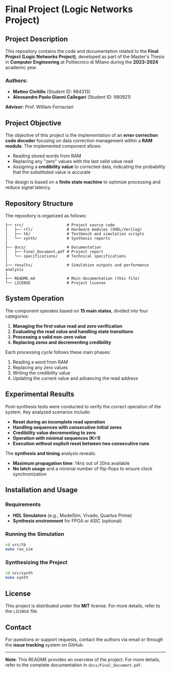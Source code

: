 # Final Project (Logic Networks Project)

## Project Description
This repository contains the code and documentation related to the **Final Project (Logic Networks Project)**, developed as part of the Master's Thesis in **Computer Engineering** at Politecnico di Milano during the **2023-2024** academic year.

### Authors:
- **Matteo Civitillo** (Student ID: 984313)
- **Alessandro Paolo Gianni Callegari** (Student ID: 980921)

**Advisor:** Prof. William Fornaciari

## Project Objective
The objective of this project is the implementation of an **error correction code decoder** focusing on data correction management within a **RAM module**. The implemented component allows:
- Reading stored words from RAM
- Replacing any "zero" values with the last valid value read
- Assigning a **credibility value** to corrected data, indicating the probability that the substituted value is accurate

The design is based on a **finite state machine** to optimize processing and reduce signal latency.

## Repository Structure
The repository is organized as follows:

```
├── src/                   # Project source code
│   ├── rtl/               # Hardware modules (VHDL/Verilog)
│   ├── tb/                # Testbench and simulation scripts
│   └── synth/             # Synthesis reports
│
├── docs/                  # Documentation
│   ├── Final_Document.pdf # Project report
│   └── specifications/    # Technical specifications
│
├── results/               # Simulation outputs and performance analysis
│
├── README.md              # Main documentation (this file)
└── LICENSE                # Project license
```

## System Operation
The component operates based on **15 main states**, divided into four categories:
1. **Managing the first value read and zero verification**
2. **Evaluating the read value and handling state transitions**
3. **Processing a valid non-zero value**
4. **Replacing zeros and decrementing credibility**

Each processing cycle follows these main phases:
1. Reading a word from RAM
2. Replacing any zero values
3. Writing the credibility value
4. Updating the current value and advancing the read address

## Experimental Results
Post-synthesis tests were conducted to verify the correct operation of the system. Key analyzed scenarios include:
- **Reset during an incomplete read operation**
- **Handling sequences with consecutive initial zeros**
- **Credibility value decrementing to zero**
- **Operation with minimal sequences (K=1)**
- **Execution without explicit reset between two consecutive runs**

The **synthesis and timing** analysis reveals:
- **Maximum propagation time**: 14ns out of 20ns available
- **No latch usage** and a minimal number of flip-flops to ensure clock synchronization

## Installation and Usage
### Requirements
- **HDL Simulators** (e.g., ModelSim, Vivado, Quartus Prime)
- **Synthesis environment** for FPGA or ASIC (optional)

### Running the Simulation
```bash
cd src/tb
make run_sim
```

### Synthesizing the Project
```bash
cd src/synth
make synth
```

## License
This project is distributed under the **MIT** license. For more details, refer to the `LICENSE` file.

## Contact
For questions or support requests, contact the authors via email or through the **issue tracking** system on GitHub.

---
**Note**: This README provides an overview of the project. For more details, refer to the complete documentation in `docs/Final_Document.pdf`.

